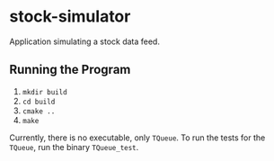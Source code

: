 # stock-simulator
Application simulating a stock data feed.


## Running the Program

1. `mkdir build`
2. `cd build`
3. `cmake ..`
4. `make`

Currently, there is no executable, only `TQueue`. To run the tests for the `TQueue`, run the binary `TQueue_test`.
